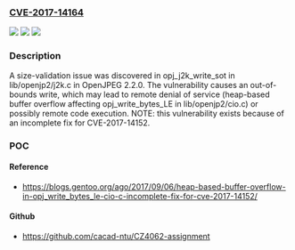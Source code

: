 ### [CVE-2017-14164](https://cve.mitre.org/cgi-bin/cvename.cgi?name=CVE-2017-14164)
![](https://img.shields.io/static/v1?label=Product&message=n%2Fa&color=blue)
![](https://img.shields.io/static/v1?label=Version&message=n%2Fa&color=blue)
![](https://img.shields.io/static/v1?label=Vulnerability&message=n%2Fa&color=brighgreen)

### Description

A size-validation issue was discovered in opj_j2k_write_sot in lib/openjp2/j2k.c in OpenJPEG 2.2.0. The vulnerability causes an out-of-bounds write, which may lead to remote denial of service (heap-based buffer overflow affecting opj_write_bytes_LE in lib/openjp2/cio.c) or possibly remote code execution. NOTE: this vulnerability exists because of an incomplete fix for CVE-2017-14152.

### POC

#### Reference
- https://blogs.gentoo.org/ago/2017/09/06/heap-based-buffer-overflow-in-opj_write_bytes_le-cio-c-incomplete-fix-for-cve-2017-14152/

#### Github
- https://github.com/cacad-ntu/CZ4062-assignment

